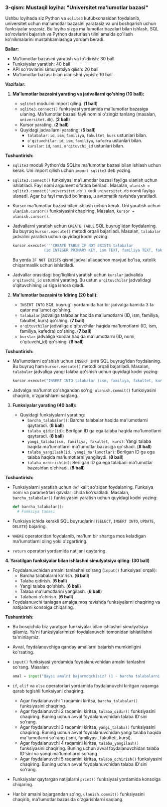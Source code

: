### 3-qism: Mustaqil loyiha: "Universitet ma'lumotlar bazasi"

Ushbu loyihada siz Python va `sqlite3` kutubxonasidan foydalanib, universitet uchun ma'lumotlar bazasini yaratasiz va uni boshqarish uchun funksiyalar yozasiz. Bu loyiha sizga ma'lumotlar bazalari bilan ishlash, SQL so'rovlarini bajarish va Python dasturlash tilini amalda qo'llash ko'nikmalarini mustahkamlashga yordam beradi.

**Ballar:**

* Ma'lumotlar bazasini yaratish va to'ldirish: 30 ball
* Funksiyalar yaratish: 40 ball
* API so'rovlarini simulyatsiya qilish: 20 ball
* Ma'lumotlar bazasi bilan ulanishni yopish: 10 ball


**Vazifalar:**

1. **Ma'lumotlar bazasini yarating va jadvallarni qo'shing (10 ball):**

    * `sqlite3` modulini import qiling. (**1 ball**)
    * `sqlite3.connect()` funksiyasi yordamida ma'lumotlar bazasiga ulaning. Ma'lumotlar bazasi fayli nomini o'zingiz tanlang (masalan, `universitet.db`). (**2 ball**)
    * Kursor yarating. (**2 ball**)
    * Quyidagi jadvallarni yarating: (**5 ball**)
        * `talabalar`: `id`, `ism`, `familiya`, `fakultet`, `kurs` ustunlari bilan.
        * `o'qituvchilar`: `id`, `ism`, `familiya`, `kafedra` ustunlari bilan.
        * `kurslar`: `id`, `nomi`, `o'qituvchi_id` ustunlari bilan.

**Tushuntirish:**

*   `sqlite3` moduli Python'da SQLite ma'lumotlar bazasi bilan ishlash uchun kerak. Uni import qilish uchun `import sqlite3` deb yozing.
*   `sqlite3.connect()` funksiyasi ma'lumotlar bazasi fayliga ulanish uchun ishlatiladi. Fayl nomi argument sifatida beriladi. Masalan, `ulanish = sqlite3.connect('universitet.db')` kodi `universitet.db` nomli faylga ulanadi. Agar bu fayl mavjud bo'lmasa, u avtomatik ravishda yaratiladi.
*   Kursor ma'lumotlar bazasi bilan ishlash uchun kerak. Uni yaratish uchun `ulanish.cursor()` funksiyasini chaqiring. Masalan, `kursor = ulanish.cursor()`.
*   Jadvallarni yaratish uchun `CREATE TABLE` SQL buyrug'idan foydalaning. Bu buyruq `kursor.execute()` metodi orqali bajariladi. Masalan, `talabalar` jadvalini yaratish uchun quyidagi kodni yozing:

    ```python
    kursor.execute('''CREATE TABLE IF NOT EXISTS talabalar
                  (id INTEGER PRIMARY KEY, ism TEXT, familiya TEXT, fakultet TEXT, kurs INTEGER)''')
    ```

    Bu yerda `IF NOT EXISTS` qismi jadval allaqachon mavjud bo'lsa, xatolik chiqarmaslik uchun ishlatiladi.
*   Jadvallar orasidagi bog'liqlikni yaratish uchun `kurslar` jadvalida `o'qituvchi_id` ustunini yarating. Bu ustun `o'qituvchilar` jadvalidagi o'qituvchining `id` siga ishora qiladi.


2. **Ma'lumotlar bazasini to'ldiring (20 ball):**

    * `INSERT INTO` SQL buyrug'i yordamida har bir jadvalga kamida 3 ta qator ma'lumot qo'shing. 
    * `talabalar` jadvaliga talabalar haqida ma'lumotlarni (ID, ism, familiya, fakultet, kurs) qo'shing. (**7 ball**)
    * `o'qituvchilar` jadvaliga o'qituvchilar haqida ma'lumotlarni (ID, ism, familiya, kafedra) qo'shing. (**7 ball**)
    * `kurslar` jadvaliga kurslar haqida ma'lumotlarni (ID, nomi, o'qituvchi_id) qo'shing. (**6 ball**)

**Tushuntirish:**

*   Ma'lumotlarni qo'shish uchun `INSERT INTO` SQL buyrug'idan foydalaning. Bu buyruq ham `kursor.execute()` metodi orqali bajariladi. Masalan, `talabalar` jadvaliga yangi talaba qo'shish uchun quyidagi kodni yozing:

    ```python
    kursor.execute("INSERT INTO talabalar (ism, familiya, fakultet, kurs) VALUES ('Ali', 'Valiyev', 'Informatika', 2)")
    ```

*   Jadvalga ma'lumot qo'shgandan so'ng, `ulanish.commit()` funksiyasini chaqirib, o'zgarishlarni saqlang.


3. **Funksiyalar yarating (40 ball):**

    * Quyidagi funksiyalarni yarating:
        * `barcha_talabalar()`: Barcha talabalar haqida ma'lumotlarni qaytaradi. (**8 ball**)
        * `talaba_qidir(id)`: Berilgan ID ga ega talaba haqida ma'lumotlarni qaytaradi. (**8 ball**)
        * `yangi_talaba(ism, familiya, fakultet, kurs)`: Yangi talaba haqida ma'lumotlarni ma'lumotlar bazasiga qo'shadi. (**8 ball**)
        * `talaba_yangilash(id, yangi_ma'lumotlar)`: Berilgan ID ga ega talaba haqida ma'lumotlarni yangilaydi. (**8 ball**)
        * `talaba_ochirish(id)`: Berilgan ID ga ega talabani ma'lumotlar bazasidan o'chiradi. (**8 ball**)

**Tushuntirish:**

*   Funksiyalarni yaratish uchun `def` kalit so'zidan foydalaning. Funksiya nomi va parametrlari qavslar ichida ko'rsatiladi. Masalan, `barcha_talabalar()` funksiyasini yaratish uchun quyidagi kodni yozing:

    ```python
    def barcha_talabalar():
      # Funksiya tanasi
    ```

*   Funksiya ichida kerakli SQL buyruqlarini (`SELECT`, `INSERT INTO`, `UPDATE`, `DELETE`) bajaring.
*   `WHERE` operatoridan foydalanib, ma'lum bir shartga mos keladigan ma'lumotlarni oling yoki o'zgartiring.
*   `return` operatori yordamida natijani qaytaring.



**4. Yaratilgan funksiyalar bilan ishlashni simulyatsiya qiling: (30 ball)**

* Foydalanuvchidan amalni tanlashni so'rang (`input()` funksiyasi orqali):
    * Barcha talabalarni ko'rish. (**6 ball**)
    * Talaba qidirish. (**6 ball**)
    * Yangi talaba qo'shish. (**6 ball**)
    * Talaba ma'lumotlarini yangilash. (**6 ball**)
    * Talabani o'chirish. (**6 ball**)
* Foydalanuvchi tanlagan amalga mos ravishda funksiyalarni chaqiring va natijalarni konsolga chiqaring.

**Tushuntirish:**

*   Bu bosqichda biz yaratgan funksiyalar bilan ishlashni simulyatsiya qilamiz. Ya'ni funksiyalarimizni foydalanuvchi tomonidan ishlatilishni ta'minlaymiz.
*   Avval, foydalanuvchiga qanday amallarni bajarish mumkinligini ko'rsating.
*   `input()` funksiyasi yordamida foydalanuvchidan amalni tanlashni so'rang. Masalan:

    ```python
    amal = input("Qaysi amalni bajarmoqchisiz? (1 - barcha talabalarni ko'rish, 2 - talaba qidirish, 3 - yangi talaba qo'shish, 4 - talaba ma'lumotlarini yangilash, 5 - talabani o'chirish): ")
    ```

*   `if`, `elif` va `else` operatorlari yordamida foydalanuvchi kiritgan raqamga qarab tegishli funksiyani chaqiring.
    *   Agar foydalanuvchi 1 raqamini kiritsa, `barcha_talabalar()` funksiyasini chaqiring.
    *   Agar foydalanuvchi 2 raqamini kiritsa, `talaba_qidir()` funksiyasini chaqiring. Buning uchun avval foydalanuvchidan talaba ID'sini so'rang.
    *   Agar foydalanuvchi 3 raqamini kiritsa, `yangi_talaba()` funksiyasini chaqiring. Buning uchun avval foydalanuvchidan yangi talaba haqida ma'lumotlarni so'rang (ismi, familiyasi, fakulteti, kursi).
    *   Agar foydalanuvchi 4 raqamini kiritsa, `talaba_yangilash()` funksiyasini chaqiring. Buning uchun avval foydalanuvchidan talaba ID'sini va yangi ma'lumotlarni so'rang.
    *   Agar foydalanuvchi 5 raqamini kiritsa, `talaba_ochirish()` funksiyasini chaqiring. Buning uchun avval foydalanuvchidan talaba ID'sini so'rang.
*   Funksiyalar qaytargan natijalarni `print()` funksiyasi yordamida konsolga chiqaring.
*   Har bir amalni bajargandan so'ng, `ulanish.commit()` funksiyasini chaqirib, ma'lumotlar bazasida o'zgarishlarni saqlang.